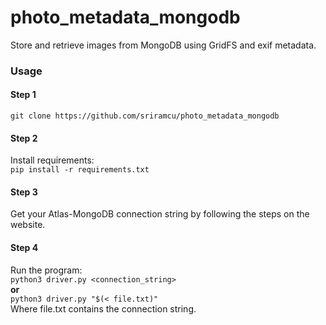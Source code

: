 # photo_metadata_mongodb
Store and retrieve images from MongoDB using GridFS and exif metadata.


### Usage
#### Step 1
`git clone https://github.com/sriramcu/photo_metadata_mongodb`  

#### Step 2

Install requirements:  
`pip install -r requirements.txt`

#### Step 3  
Get your Atlas-MongoDB connection string by following the steps on the website.

#### Step 4
Run the program:  
`python3 driver.py <connection_string>`  
**or**  
`python3 driver.py "$(< file.txt)"`  
Where file.txt contains the connection string.
